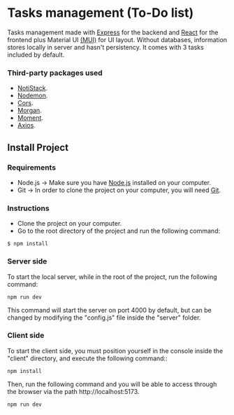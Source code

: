 # Tasks management (To-Do list)

Tasks management made with [Express](https://expressjs.com/) for the backend and [React](https://es.reactjs.org/) for the frontend plus Material UI [(MUI)](https://mui.com/) for UI layout.
Without databases, information stores locally in server and hasn't persistency. It comes with 3 tasks included by default.

### Third-party packages used
- [NotiStack](https://notistack.com/).
- [Nodemon](https://nodemon.io/).
- [Cors](https://www.npmjs.com/package/cors).
- [Morgan](https://www.npmjs.com/package/morgan).
- [Moment](https://momentjs.com/).
- [Axios](https://axios-http.com/es/docs/intro).

## Install Project

### Requirements
- Node.js -> Make sure you have [Node.js](https://nodejs.org/en/) installed on your computer.
- Git -> In order to clone the project on your computer, you will need [Git](https://git-scm.com/downloads).

### Instructions
- Clone the project on your computer.
- Go to the root directory of the project and run the following command:

```
$ npm install
```

### Server side

To start the local server, while in the root of the project, run the following command:
```
npm run dev
```
This command will start the server on port 4000 by default, but can be changed by modifying the "config.js" file inside the "server" folder.

### Client side

To start the client side, you must position yourself in the console inside the "client" directory, and execute the following command::
```
npm install
```
Then, run the following command and you will be able to access through the browser via the path http://localhost:5173.
```
npm run dev
```
